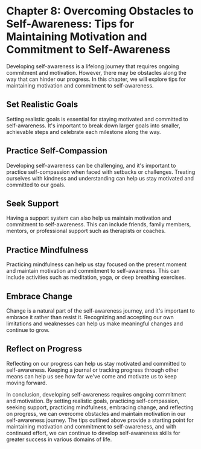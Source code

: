 Chapter 8: Overcoming Obstacles to Self-Awareness: Tips for Maintaining Motivation and Commitment to Self-Awareness
===================================================================================================================

Developing self-awareness is a lifelong journey that requires ongoing commitment and motivation. However, there may be obstacles along the way that can hinder our progress. In this chapter, we will explore tips for maintaining motivation and commitment to self-awareness.

Set Realistic Goals
-------------------

Setting realistic goals is essential for staying motivated and committed to self-awareness. It's important to break down larger goals into smaller, achievable steps and celebrate each milestone along the way.

Practice Self-Compassion
------------------------

Developing self-awareness can be challenging, and it's important to practice self-compassion when faced with setbacks or challenges. Treating ourselves with kindness and understanding can help us stay motivated and committed to our goals.

Seek Support
------------

Having a support system can also help us maintain motivation and commitment to self-awareness. This can include friends, family members, mentors, or professional support such as therapists or coaches.

Practice Mindfulness
--------------------

Practicing mindfulness can help us stay focused on the present moment and maintain motivation and commitment to self-awareness. This can include activities such as meditation, yoga, or deep breathing exercises.

Embrace Change
--------------

Change is a natural part of the self-awareness journey, and it's important to embrace it rather than resist it. Recognizing and accepting our own limitations and weaknesses can help us make meaningful changes and continue to grow.

Reflect on Progress
-------------------

Reflecting on our progress can help us stay motivated and committed to self-awareness. Keeping a journal or tracking progress through other means can help us see how far we've come and motivate us to keep moving forward.

In conclusion, developing self-awareness requires ongoing commitment and motivation. By setting realistic goals, practicing self-compassion, seeking support, practicing mindfulness, embracing change, and reflecting on progress, we can overcome obstacles and maintain motivation in our self-awareness journey. The tips outlined above provide a starting point for maintaining motivation and commitment to self-awareness, and with continued effort, we can continue to develop self-awareness skills for greater success in various domains of life.


